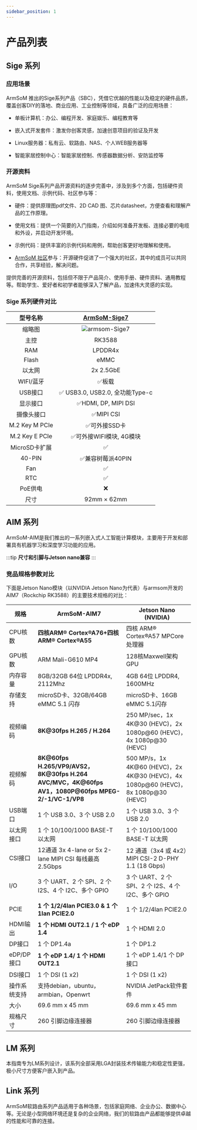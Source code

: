 ```yaml
---
sidebar_position: 1
---
```


# 产品列表

## Sige 系列

### 应用场景

ArmSoM 推出的Sige系列产品（SBC），凭借它优越的性能以及稳定的硬件品质，覆盖创客DIY的落地、商业应用、工业控制等领域，具备广泛的应用场景：

* 单板计算机：办公、编程开发、家庭娱乐、编程教育等

* 嵌入式开发套件：激发你创客灵感，加速创意项目的验证及开发

* Linux服务器：私有云、软路由、NAS、个人WEB服务器等

* 智能家居控制中心：智能家居控制、传感器数据分析、安防监控等

### 开源资料

ArmSoM Sige系列产品开源资料的逐步完善中，涉及到多个方面，包括硬件资料，使用文档、示例代码、社区参与等：

* 硬件：提供原理图pdf文件、2D CAD 图、芯片datasheet，方便查看和理解产品的工作原理。

* 使用文档：提供一个简要的入门指南，介绍如何准备开发板、连接必要的电缆和外设，并启动开发环境。

* 示例代码：提供丰富的示例代码和用例，帮助创客更好地理解和使用。

* [ArmSoM 社区](http://forum.armsom.org/)参与：开源硬件促进了一个强大的社区，其中的成员可以共同合作，共享经验，解决问题。

提供完善的开源资料，包括但不限于产品简介、使用手册、硬件资料、通用教程等。帮助学生、爱好者和初学者能够深入了解产品，加速伟大灵感的实现。

### Sige 系列硬件对比

|型号名称 |   [ ArmSoM-Sige7 ](./sige7)|
| :--------: | :----------: | 
|缩略图   |  ![armsom-Sige7](/img/sige/armsom-sige7.png) |
| 主控 | RK3588 |
| RAM | LPDDR4x  |
| Flash |  eMMC  | 
| 以太网 | 2x 2.5GbE  | 
| WIFI/蓝牙 | ✅板载  | 
| USB接口 | ✅ USB3.0, USB2.0, 全功能Type-c |
| 显示接口 | ✅HDMI, DP, MIPI DSI |
| 摄像头接口 |  ✅MIPI CSI  |
| M.2 Key M PCIe  |  ✅可外接SSD卡  |
| M.2 Key E PCIe  |  ✅可外接WIFI模块, 4G模块  |
| MicroSD卡扩展  | ✅ | 
| 40-PIN | ✅兼容树莓派40PIN  |
| Fan | ✅  |
| RTC | ✅ |
| PoE供电 | ❌ |
| 尺寸 | 92mm × 62mm |


## AIM 系列
ArmSoM-AIM是我们推出的一系列嵌入式人工智能计算模块，主要用于开发和部署具有机器学习和深度学习功能的应用。

:::tip
**尺寸和引脚与Jetson nano兼容**
:::

### 竞品规格参数对比

下面是Jetson Nano模块（以NVIDIA Jetson Nano为代表）与armsom开发的AIM7（Rockchip RK3588）的主要技术规格的对比：

| 规格                                 |  ArmSoM-AIM7              | Jetson Nano (NVIDIA)                |
|--------------------------------------|-----------------------------------|--------------------------------|
| CPU核数    |**四核ARM® Cortex®A76+四核 ARM® Cortex®A55** | 四核 ARM® Cortex®A57 MPCore 处理器    | 
| GPU核数    | ARM Mali-G610 MP4                 |128核Maxwell架构GPU   | 
| 内存容量   |8GB/32GB 64位 LPDDR4x, 2112Mhz  | 4GB 64位 LPDDR4, 1600MHz   | 
| 存储支持  |  microSD卡、32GB/64GB eMMC 5.1 闪存   | microSD卡、16GB eMMC 5.1闪存  |
| 视频编码  |  **8K@30fps H.265 / H.264**  | 250 MP/sec，1x 4K@30 (HEVC)，2x 1080p@60 (HEVC)，4x 1080p@30 (HEVC)  |
| 视频解码  |  **8K@60fps H.265/VP9/AVS2，8K@30fps H.264 AVC/MVC，4K@60fps AV1，1080P@60fps MPEG-2/-1/VC-1/VP8** | 500 MP/s，1x 4K@60 (HEVC)，2x 4K@30 (HEVC)，4x 1080p@60 (HEVC)，8x 1080p@30 (HEVC)   |
| USB端口  | 1 个 USB 3.0、3 个 USB 2.0  | 1 个 USB 3.0、3 个 USB 2.0  |
| 以太网接口    | 1 个 10/100/1000 BASE-T 以太网   |1 个 10/100/1000 BASE-T 以太网 | 
| CSI接口 | 12通道 3x 4-lane or 5x 2-lane MIPI CSI 每线最高 2.5Gbps      |12 通道（3x4 或 4x2）MIPI CSI-2 D-PHY 1.1 (18 Gbps)     | 
| I/O        | 3 个 UART、2 个 SPI、2 个 I2S、4 个 I2C、多个 GPIO   | 3 个 UART、2 个 SPI、2 个 I2S、4 个 I2C、多个 GPIO        |
| PCIE    |**1 个 1/2/4lan PCIE3.0 & 1 个 1lan PCIE2.0**   | 1 个 1/2/4lan PCIE2.0  | 
| HDMI输出      |  **1 个 HDMI OUT2.1  / 1 个 eDP 1.4**   |1 个 HDMI 2.0  |
| DP接口    | 1 个 DP1.4a | 1 个 DP1.2  |
| eDP/DP接口    | **1 个 eDP 1.4/ 1 个 HDMI OUT2.1**  | 1 个 eDP 1.4/1 个 DP接口  | 
|  DSI接口    | 1 个 DSI (1 x2)  | 1 个 DSI (1 x2)   | 
| 操作系统支持    |支持debian，ubuntu，armbian，Openwrt     | NVIDIA JetPack软件套件 | 
| 大小   |  69.6 mm x 45 mm |69.6 mm x 45 mm  |
|规格尺寸|260 引脚边缘连接器| 260 引脚边缘连接器| 

## LM 系列

本指南专为LM系列设计，该系列全部采用LGA封装技术传输能力和稳定性更强，极小尺寸方便客户嵌入到产品。

## Link 系列

ArmSoM软路由系列产品适用于各种场景，包括家庭网络、企业办公、数据中心等。无论是小型网络环境还是复杂的企业网络，我们的软路由产品都能够提供卓越的性能和可靠的连接。
